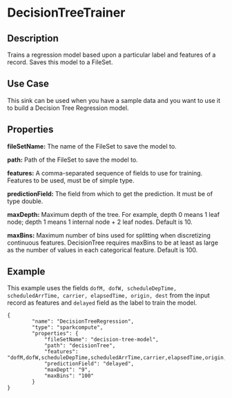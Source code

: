 # DecisionTreeTrainer


Description
-----------
Trains a regression model based upon a particular label and features of a record. Saves this model to a FileSet.

Use Case
--------
This sink can be used when you have a sample data and you want to use it to build a Decision Tree Regression model.

Properties
----------
**fileSetName:** The name of the FileSet to save the model to.

**path:** Path of the FileSet to save the model to.

**features:** A comma-separated sequence of fields to use for training. Features to be used, must be of simple type.

**predictionField:** The field from which to get the prediction. It must be of type double.

**maxDepth:** Maximum depth of the tree.
              For example, depth 0 means 1 leaf node; depth 1 means 1 internal node + 2 leaf nodes. Default is 10.

**maxBins:** Maximum number of bins used for splitting when discretizing continuous features. DecisionTree requires
maxBins to be at least as large as the number of values in each categorical feature. Default is 100.


Example
-------
This example uses the fields ``dofM, dofW, scheduleDepTime, scheduledArrTime, carrier, elapsedTime, origin, dest`` from
the input record as features and ``delayed`` field as the label to train the model.

    {
        	"name": "DecisionTreeRegression",
        	"type": "sparkcompute",
        	"properties": {
        		"fileSetName": "decision-tree-model",
        		"path": "decisionTree",
        		"features": "dofM,dofW,scheduleDepTime,scheduledArrTime,carrier,elapsedTime,origin,dest",
        		"predictionField": "delayed",
        		"maxDept": "9",
        		"maxBins": "100"
        	}
    }
